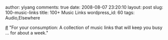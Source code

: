 author: yiyang
comments: true
date: 2008-08-07 23:20:10
layout: post
slug: 100-music-links
title: 100+ Music Links
wordpress_id: 60
tags: Audio,Elsewhere

[#](http://www.noiseaddicts.com/music-links/) "For your consumption: A collection of music links that will keep you busy … for about a week."
